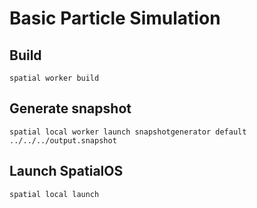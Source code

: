 # Basic Particle Simulation

## Build
```
spatial worker build
```
## Generate snapshot
```
spatial local worker launch snapshotgenerator default ../../../output.snapshot
```
## Launch SpatialOS
```
spatial local launch
```
